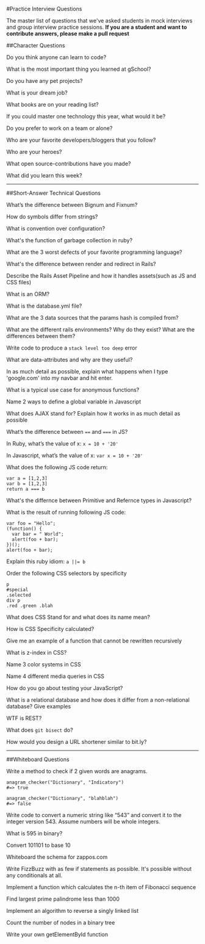 #Practice Interview Questions

The master list of questions that we've asked students in mock interviews and group interview practice sessions. **If you are a student and want to contribute answers, please make a pull request**

##Character Questions

Do you think anyone can learn to code?

What is the most important thing you learned at gSchool?

Do you have any pet projects?

What is your dream job?

What books are on your reading list?

If you could master one technology this year, what would it be?

Do you prefer to work on a team or alone?

Who are your favorite developers/bloggers that you follow?

Who are your heroes?

What open source-contributions have you made?

What did you learn this week?

***

##Short-Answer Technical Questions

What’s the difference between Bignum and Fixnum?

How do symbols differ from strings?

What is convention over configuration?  

What's the function of garbage collection in ruby?

What are the 3 worst defects of your favorite programming language?

What's the difference between render and redirect in Rails?

Describe the Rails Asset Pipeline and how it handles assets(such as JS and CSS files)

What is an ORM?

What is the database.yml file?

What are the 3 data sources that the params hash is compiled from?

What are the different rails environments?  Why do they exist?  What are the differences between them?

Write code to produce a `stack level too deep` error

What are data-attributes and why are they useful?

In as much detail as possible, explain what happens when I type 'google.com' into my navbar and hit enter.

What is a typical use case for anonymous functions?

Name 2 ways to define a global variable in Javascript

What does AJAX stand for?  Explain how it works in as much detail as possible

What’s the difference between `==` and `===` in JS?

In Ruby, what’s the value of x: `x = 10 + '20' `

In Javascript, what’s the value of x: `var x = 10 + '20' `


What does the following JS code return:

```
var a = [1,2,3]
var b = [1,2,3]
return a === b

```

What's the differnce between Primitive and Refernce types in Javascript?

What is the result of running following JS code:

```
var foo = "Hello";
(function() {
  var bar = " World";
  alert(foo + bar);
})();
alert(foo + bar);
```

Explain this ruby idiom: `a ||= b`

Order the following CSS selectors by specificity

```
p
#special
.selected
div p
.red .green .blah

```

What does CSS Stand for and what does its name mean?

How is CSS Specificity calculated?

Give me an example of a function that cannot be rewritten recursively

What is z-index in CSS?

Name 3 color systems in CSS

Name 4 different media queries in CSS

How do you go about testing your JavaScript?

What is a relational database and how does it differ from a non-relational database?  Give examples

WTF is REST?

What does `git bisect` do?

How would you design a URL shortener similar to bit.ly?


***


##Whiteboard Questions

Write a method to check if 2 given words are anagrams.

```
anagram_checker("Dictionary", "Indicatory")
#=> true

anagram_checker("Dictionary", "blahblah")
#=> false

```

Write code to convert a numeric string like “543” and convert it to the integer version 543. Assume numbers will be whole integers.

What is 595 in binary?

Convert 101101 to base 10

Whiteboard the schema for zappos.com

Write FizzBuzz with as few if statements as possible. It's possible without any conditionals at all.

Implement a function which calculates the n-th item of Fibonacci sequence

Find largest prime palindrome less than 1000

Implement an algorithm to reverse a singly linked list

Count the number of nodes in a binary tree

Write your own getElementById function
